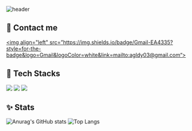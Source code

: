 ![header](https://capsule-render.vercel.app/api?type=waving&color=0:70c1ff,100:c8f71d&text=Dayoung%20Lee%20&animation=&fontSize=70&fontAlignY=40&fontAlign=50&height=250)

## 🤝 Contact me
<a href=mailto:agldy03@gmail.com> <img align="left" src=”https://img.shields.io/badge/Gmail-EA4335?style=for-the-badge&logo=Gmail&logoColor=white&link=mailto:agldy03@gmail.com“> </a>

## 💼 Tech Stacks
<img src="https://img.shields.io/badge/Python-3776AB?style=for-the-badge&logo=Python&logoColor=white">
<img src="https://img.shields.io/badge/opencv-5C3EE8?style=for-the-badge&logo=opencv&logoColor=black">
<img src="https://img.shields.io/badge/linux-FCC624?style=for-the-badge&logo=linux&logoColor=black">

## ✨ Stats
![Anurag's GitHub stats](https://github-readme-stats.vercel.app/api?username=idyooong&show_icons=true&theme=transparent)
![Top Langs](https://github-readme-stats.vercel.app/api/top-langs/?username=idyooong&layout=compact&theme=transparent)

<!--
**idyooong/idyooong** is a ✨ _special_ ✨ repository because its `README.md` (this file) appears on your GitHub profile.

Here are some ideas to get you started:

- 🔭 I’m currently working on ...
- 🌱 I’m currently learning ...
- 👯 I’m looking to collaborate on ...
- 🤔 I’m looking for help with ...
- 💬 Ask me about ...
- 📫 How to reach me: ...
- 😄 Pronouns: ...
- ⚡ Fun fact: ...
-->
